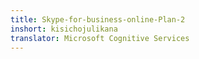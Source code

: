 ```yaml
---
title: Skype-for-business-online-Plan-2
inshort: kisichojulikana
translator: Microsoft Cognitive Services
---
```




